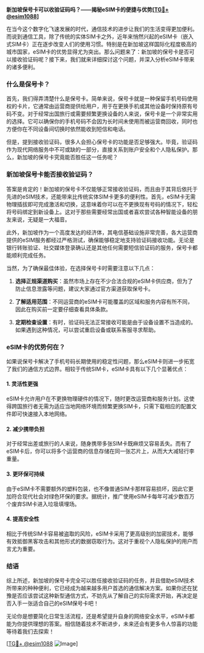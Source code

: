 **新加坡保号卡可以收验证码吗？——揭秘eSIM卡的便捷与优势[[TG💪+ @esim1088](https://t.me/s/esim1088)]**

在当今这个数字化飞速发展的时代，通信技术的进步让我们的生活变得更加便利。而说到通信工具，除了传统的实体SIM卡之外，近年来悄然兴起的eSIM卡（嵌入式SIM卡）正在逐步改变人们的使用习惯。特别是在新加坡这样国际化程度极高的城市国家，eSIM卡的优势显得尤为突出。那么问题来了：新加坡的保号卡是否可以接收验证码呢？接下来，我们就来详细探讨这个问题，并深入分析eSIM卡带来的诸多便利。

### 什么是保号卡？

首先，我们得弄清楚什么是保号卡。简单来说，保号卡就是一种保留手机号码使用权的卡片，它通常由运营商提供给用户，用于在更换手机或其他设备时保持原有号码不变。对于经常出国旅行或需要频繁更换设备的人来说，保号卡是一个非常实用的选择。它可以确保你的手机号码不会因为长时间未使用而被运营商回收，同时也方便你在不同设备间切换时依然能收到短信和电话。

但是，提到接收验证码，很多人会担心保号卡的功能是否足够强大。毕竟，验证码作为现代网络服务中不可或缺的一部分，直接关系到账户安全和个人隐私保护。那么，新加坡的保号卡究竟能否胜任这一任务呢？

### 新加坡保号卡能否接收验证码？

答案是肯定的！新加坡的保号卡不仅能够正常接收验证码，而且由于其背后依托于先进的eSIM技术，还能带来比传统实体SIM卡更多的便利性。首先，eSIM卡无需物理插拔即可完成激活和切换，这意味着你可以在不更换现有号码的情况下，轻松将号码绑定到新设备上。这对于那些需要经常出国或者喜欢尝试各种智能设备的朋友来说，无疑是一大福音。

此外，新加坡作为一个高度发达的经济体，其电信基础设施非常完善，各大运营商提供的eSIM服务都经过严格测试，确保能够稳定地支持验证码接收功能。无论是银行转账验证、社交媒体登录确认还是其他任何需要短信验证码的服务，保号卡都能顺利完成任务。

当然，为了确保最佳体验，在选择保号卡时需要注意以下几点：

1. **选择正规渠道购买**：虽然市场上存在不少合法合规的eSIM卡供应商，但为了防止信息泄露等问题，建议大家通过官方渠道获取保号卡。
   
2. **了解适用范围**：不同运营商的eSIM卡可能覆盖的区域和服务内容有所不同，因此在购买前一定要仔细查看具体条款。

3. **定期检查设置**：有时，验证码无法正常接收可能是由于设备设置不当造成的。如果遇到这种情况，可以尝试重启设备或联系客服寻求帮助。

### eSIM卡的优势何在？

如果说保号卡解决了手机号码长期使用的稳定性问题，那么eSIM卡则进一步拓宽了我们的通信方式边界。相较于传统SIM卡，eSIM卡具有以下几个显著优点：

#### 1. 灵活性更强

eSIM卡允许用户在不更换物理硬件的情况下，随时更改运营商和服务计划。这使得跨国旅行者无需为适应当地网络环境而频繁更换SIM卡，只需下载相应的配置文件即可快速接入本地网络。

#### 2. 减少携带负担

对于经常出差或旅行的人来说，随身携带多张SIM卡既麻烦又容易丢失。而有了eSIM卡后，你可以将多个运营商的信息存储在同一张芯片上，从而大大减轻行李重量。

#### 3. 更环保可持续

由于eSIM卡不需要额外的塑料包装，也不像普通SIM卡那样容易损坏，因此它更加符合现代社会对绿色环保的要求。据统计，推广使用eSIM卡每年可减少数百万个废弃SIM卡进入垃圾填埋场。

#### 4. 提高安全性

相比于传统SIM卡容易被盗取的风险，eSIM卡采用了更高级别的加密技术，能够有效抵御黑客攻击和其他形式的数据窃取行为。这对于重视个人隐私保护的用户而言尤为重要。

### 结语

综上所述，新加坡的保号卡完全可以胜任接收验证码的任务，并且借助eSIM技术所带来的种种便利，它已经成为越来越多用户首选的通信解决方案。如果你还在犹豫是否应该尝试这种新型通信方式，不妨先从了解自己的实际需求开始，再决定是否入手一张适合自己的eSIM保号卡吧！

无论你是想要简化日常生活流程，还是希望提升自身的网络安全水平，eSIM卡都能为你提供理想的答案。相信随着技术不断进步，未来还会有更多令人惊喜的功能等待着我们去探索！

[[TG💪+ @esim1088](https://t.me/s/esim1088) ![Image](https://i.postimg.cc/4NQfJmqS/Snipaste-2025-05-13-00-14-12.png)]